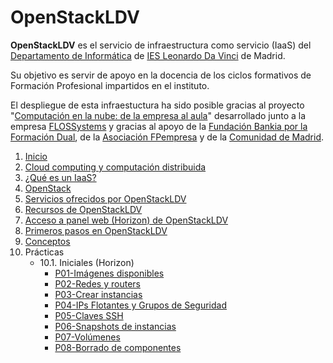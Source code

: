 # OpenStackLDV

**OpenStackLDV** es el servicio de infraestructura como servicio (IaaS) del [Departamento de Informática](https://www.informaticaldv.com/) de [IES Leonardo Da Vinci](http://www.iesleonardo.com) de Madrid.

Su objetivo es servir de apoyo en la docencia de los ciclos formativos de Formación Profesional impartidos en el instituto.

El despliegue de esta infraestuctura ha sido posible gracias al proyecto "[Computación en la nube: de la empresa al aula](https://cloud.informaticaldv.com/)" desarrollado junto a la empresa  [FLOSSystems](https://flossystems.com/) y gracias al apoyo de la [Fundación Bankia por la Formación Dual](https://www.dualizabankia.com), de la [Asociación FPempresa](http://fpempresa.net/) y de la [Comunidad de Madrid](http://www.comunidad.madrid/servicios/educacion/formacion-profesional).

1. [Inicio](README.md)
2. [Cloud computing y computación distribuida](02-Cloud/Cloud.md)
3. [¿Qué es un IaaS?](03-IaaS/IaaS.md)
4. [OpenStack](04-OpenStack/OpenStack.md)
5. [Servicios ofrecidos por OpenStackLDV](05-Servicios/Servicios.md)
6. [Recursos de OpenStackLDV](06-Recursos/Recursos.md)
7. [Acceso a panel web (Horizon) de OpenStackLDV](07-Acceso/Acceso.md)
8. [Primeros pasos en OpenStackLDV](08-PrimerosPasos/PrimerosPasos.md)
9. [Conceptos](09-Conceptos/Conceptos.md)
10. Prácticas
    - 10.1. Iniciales (Horizon)
        - [P01-Imágenes disponibles](10-Prácticas/01-Iniciales/P01-ImágenesPúblicas/P01-ImágenesPúblicas.md)
        - [P02-Redes y routers](10-Prácticas/01-Iniciales/P02-RedesRouters/P02-RedesRouters.md)
        - [P03-Crear instancias](10-Prácticas/01-Iniciales/P03-Instancias/P03-Instancias.md)
        - [P04-IPs Flotantes y Grupos de Seguridad](10-Prácticas/01-Iniciales/P04-IPsFlotantesGruposSeguridad/P04-IPsFlotantesGruposSeguridad.md)
        - [P05-Claves SSH](10-Prácticas/01-Iniciales/P05-ClavesSSH/P05-ClavesSSH.md)
        - [P06-Snapshots de instancias](10-Prácticas/01-Iniciales/P06-SnapshotsDeInstancias/P06-SnapshotsDeInstancias.md)
        - [P07-Volúmenes](10-Prácticas/01-Iniciales/P07-Volúmenes/P07-Volúmenes.md)
        - [P08-Borrado de componentes](10-Prácticas/01-Iniciales/P08-Borrado/P08-Borrado.md)